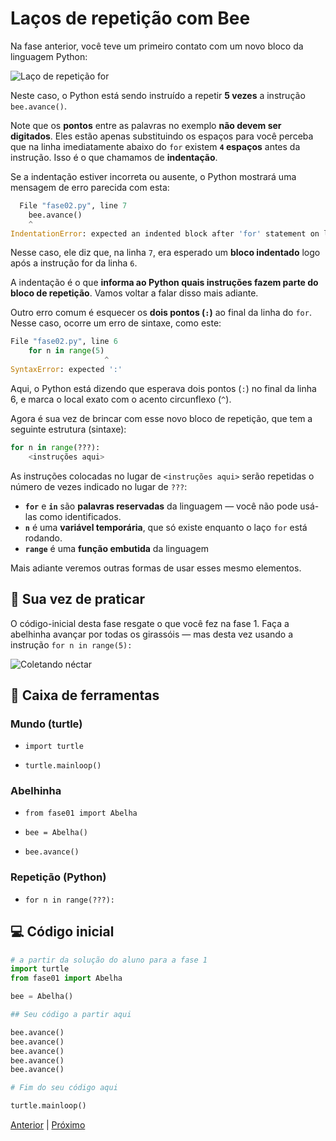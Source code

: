 # Laços de repetição com Bee


Na fase anterior, você teve um primeiro contato com um novo bloco da linguagem
Python:

![Laço de repetição for](for.png "Laço de repetição for")

Neste caso, o Python está sendo instruído a repetir **5 vezes** a instrução
`bee.avance()`.

Note que os **pontos** entre as palavras no exemplo **não devem ser 
digitados**. Eles estão apenas substituindo os espaços para você perceba que
na linha imediatamente abaixo do `for` existem **`4` espaços** antes da instrução. Isso é o que chamamos de **indentação**.

Se a indentação estiver incorreta ou ausente, o Python mostrará uma mensagem 
de erro parecida com esta:

```python
  File "fase02.py", line 7
    bee.avance()
    ^
IndentationError: expected an indented block after 'for' statement on line 6
```

Nesse caso, ele diz que, na linha `7`, era esperado um **bloco indentado**
logo após a instrução for da linha `6`.

A indentação é o que **informa ao Python quais instruções fazem parte do bloco
de repetição**. Vamos voltar a falar disso mais adiante.

Outro erro comum é esquecer os **dois pontos (`:`)** ao final da linha do 
`for`. Nesse caso, ocorre um erro de sintaxe, como este:

```python
File "fase02.py", line 6
    for n in range(5)
                     ^
SyntaxError: expected ':'
```

Aqui, o Python está dizendo que esperava dois pontos (`:`) no final da linha
6, e marca o local exato com o acento circunflexo (`^`).

Agora é sua vez de brincar com esse novo bloco de repetição, que tem a seguinte estrutura (sintaxe):

```python
for n in range(???):
    <instruções aqui>
```
As instruções colocadas no lugar de `<instruções aqui>` serão repetidas o 
número de vezes indicado no lugar de `???`:

- **`for`** e **`in`** são **palavras reservadas** da linguagem — você não
pode usá-las como identificados.
- **`n`** é uma **variável temporária**, que só existe enquanto o laço `for` 
está rodando.
- **`range`** é uma **função embutida** da linguagem

Mais adiante veremos outras formas de usar esses mesmo elementos.

## 🐝 Sua vez de praticar

O código-inicial desta fase resgate o que você fez na fase 1. Faça a abelhinha avançar por todas os girassóis — mas desta vez usando a instrução
`for n in range(5):`


![Coletando néctar](cenario_01.png "Coletando néctar")


## 🧰 Caixa de ferramentas

### Mundo (turtle)

- `import turtle`

- `turtle.mainloop()`

### Abelhinha

- `from fase01 import Abelha`

- `bee = Abelha()`

- `bee.avance()`

### Repetição (Python)

- `for n in range(???):`


## 💻 Código inicial

```python
# a partir da solução do aluno para a fase 1
import turtle
from fase01 import Abelha

bee = Abelha()

## Seu código a partir aqui

bee.avance()
bee.avance()
bee.avance()
bee.avance()
bee.avance()

# Fim do seu código aqui

turtle.mainloop()

```


[Anterior](../fase02/README.md) | [Próximo](../fase04/README.md)
